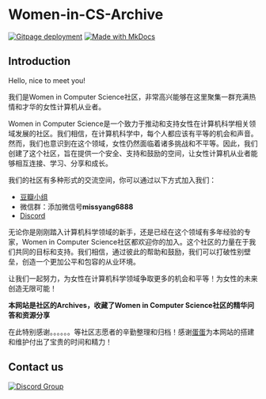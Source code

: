 # Women-in-CS-Archive


[![Gitpage deployment](https://github.com/kwyyangfan/Women-in-CS-Archive/actions/workflows/docs.yml/badge.svg)](https://github.com/kwyyangfan/Women-in-CS-Archive/actions/workflows/docs.yml)
[![Made with MkDocs](https://img.shields.io/badge/mkdocs-1-blue)](https://www.mkdocs.org/)


## Introduction

Hello, nice to meet you! 

我们是Women in Computer Science社区，非常高兴能够在这里聚集一群充满热情和才华的女性计算机从业者。

Women in Computer Science是一个致力于推动和支持女性在计算机科学相关领域发展的社区。我们相信，在计算机科学中，每个人都应该有平等的机会和声音。然而，我们也意识到在这个领域，女性仍然面临着诸多挑战和不平等。因此，我们创建了这个社区，旨在提供一个安全、支持和鼓励的空间，让女性计算机从业者能够相互连接、学习、分享和成长。

我们的社区有多种形式的交流空间，你可以通过以下方式加入我们：
* [豆瓣小组](https://www.douban.com/group/721637/)
* 微信群：添加微信号**missyang6888**
* [Discord](https://discord.gg/25Fm6PJP)

无论你是刚刚踏入计算机科学领域的新手，还是已经在这个领域有多年经验的专家，Women in Computer Science社区都欢迎你的加入。这个社区的力量在于我们共同的目标和支持。我们相信，通过彼此的帮助和鼓励，我们可以打破性别壁垒，创造一个更加公平和包容的从业环境。

让我们一起努力，为女性在计算机科学领域争取更多的机会和平等！为女性的未来创造无限可能！

**本网站是社区的Archives，收藏了Women in Computer Science社区的精华问答和资源分享**

在此特别感谢。。。。。。等社区志愿者的辛勤整理和归档！感谢[蛋蛋](https://github.com/VickyGuo0907)为本网站的搭建和维护付出了宝贵的时间和精力！

## Contact us

[![Discord Group](https://img.shields.io/badge/Discord-5865F2?style=for-the-badge&logo=discord&logoColor=white)](
https://discord.gg/25Fm6PJP)
